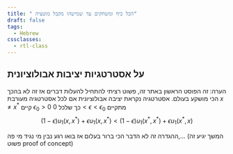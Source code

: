 ```yaml
---
title: " הכל כיף ומשחקים עד שמישהו מקבל מוטציה"
draft: false
tags:
  - Hebrew
cssclasses:
  - rtl-class
---
```


## על אסטרטגיות יציבות אבולוציונית

הערה: זה הפוסט הראשון באתר זה, פשוט רציתי להתחיל להעלות דברים אז זה לא בהכך הכי מושקע בעולם.
אסטרטגיה נקראת יציבה אבולוציונית אם לכל אסטרטגיה מעורבת $x\neq x^*$ קיים $\epsilon_{0}>0$ כך שלכל $0<\epsilon<\epsilon_{0}$ מתקיים 
$$
	(1-\epsilon)u_{1}(x,x^*)+\epsilon u_{1}(x,x^*)<(1-\epsilon)u_{1}(x^*,x^*)+\epsilon u_{1}(x^*,x)
$$

ההגדרה זה לא הדבר הכי ברור בעלום אז בואו רגע נבין מי נגיד מי פה,... (המשך יגיע זה פשוט proof of concept)